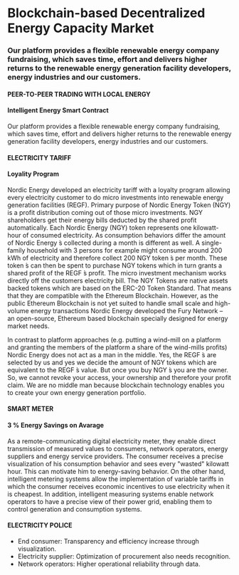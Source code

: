 # Blockchain-based Decentralized Energy Capacity Market

### Our platform provides a flexible renewable energy company fundraising, which saves time, effort and delivers higher returns to the renewable energy generation facility developers, energy industries and our customers.





#### PEER-TO-PEER TRADING WITH LOCAL ENERGY
#### Intelligent Energy Smart Contract

Our platform provides a flexible renewable energy company fundraising, which saves time, effort and delivers higher returns to the renewable energy generation facility developers, energy industries and our customers.



#### ELECTRICITY TARIFF
#### Loyality Program

Nordic Energy developed an electricity tariff with a loyalty program allowing every electricity customer to do micro investments into renewable energy generation facilities (REGF). Primary purpose of Nordic Energy Token (NGY) is a profit distribution coming out of those micro investments. NGY shareholders get their energy bills deducted by the shared profit automatically.  Each Nordic Energy (NGY) token represents one kilowatt-hour of consumed electricity. As consumption behaviors differ the amount of Nordic Energy ́s collected during a month is different as well. A single-family household with 3 persons for example might consume around 200 kWh of electricity and therefore collect 200 NGY token ́s per month. These token ́s can then be spent to purchase NGY tokens which in turn grants a shared profit of the REGF ́s profit. The micro investment mechanism works directly off the customers electricity bill. The NGY Tokens are native assets backed tokens which are based on the ERC-20 Token Standard. That means that they are compatible with the Ethereum Blockchain. However, as the public Ethereum Blockchain is not yet suited to handle small scale and high-volume energy transactions Nordic Energy developed the Fury Network – an open-source, Ethereum based blockchain specially designed for energy market needs. 

In contrast to platform approaches (e.g. putting a wind-mill on a platform and granting the members of the platform a share of the wind-mills profits) Nordic Energy does not act as a man in the middle. Yes, the REGF ́s are selected by us and yes we decide the amount of NGY tokens which are equivalent to the REGF ́s value. But once you buy NGY ́s you are the owner. So, we cannot revoke your access, your ownership and therefore your profit claim. We are no middle man because blockchain technology enables you to create your own energy generation portfolio.



#### SMART METER
#### 3 % Energy Savings on Avarage

As a remote-communicating digital electricity meter, they enable direct transmission of measured values to consumers, network operators, energy suppliers and energy service providers. The consumer receives a precise visualization of his consumption behavior and sees every "wasted" kilowatt hour. This can motivate him to energy-saving behavior. On the other hand, intelligent metering systems allow the implementation of variable tariffs in which the consumer receives economic incentives to use electricity when it is cheapest. In addition, intelligent measuring systems enable network operators to have a precise view of their power grid, enabling them to control generation and consumption systems.



#### ELECTRICITY POLICE

- End consumer: Transparency and efficiency increase through visualization.
- Electricity supplier: Optimization of procurement also needs recognition.
- Network operators: Higher operational reliability through data.
